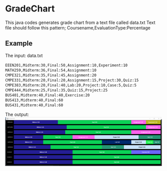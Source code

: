# GradeChart
This java codes generates grade chart from a text file called data.txt
Text file should follow this pattern;
Coursename,EvaluationType:Percentage
## **Example**
The input: data.txt

    EEEN201,Midterm:30,Final:50,Assignment:10,Experiment:10  
    MATH259,Midterm:36,Final:54,Assignment:10  
    CMPE321,Midterm:35,Final:45,Assignment:20  
    CMPE331,Midterm:20,Final:20,Assignment:15,Project:30,Quiz:15  
    CMPE383,Midterm:20,Final:40,Lab:20,Project:10,Case:5,Quiz:5  
    CMPE444,Midterm:25,Final:35,Quiz:15,Project:25  
    BUS401,Midterm:40,Final:40,Exercise:20  
    BUS413,Midterm:40,Final:60  
    BUS431,Midterm:40,Final:60

The output:
![enter image description here](https://github.com/dedinededin/GradeChart/blob/master/Example.png?raw=true)

